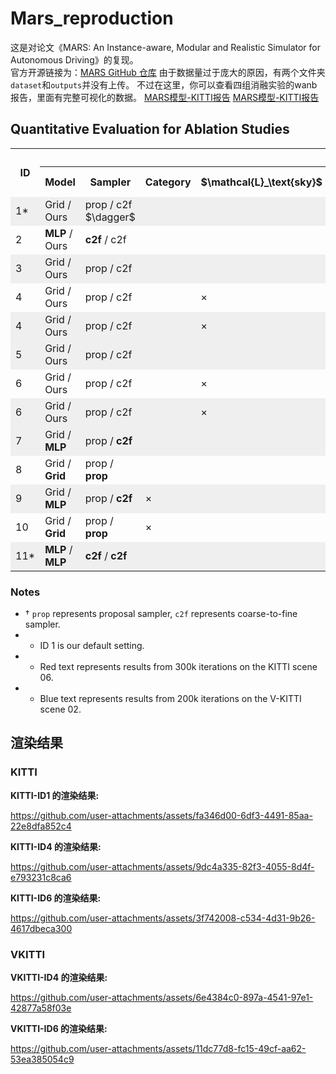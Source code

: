 # Mars_reproduction
这是对论文《MARS: An Instance-aware, Modular and Realistic Simulator for Autonomous Driving》的复现。  
官方开源链接为：[MARS GitHub 仓库](https://github.com/OPEN-AIR-SUN/mars)
由于数据量过于庞大的原因，有两个文件夹`dataset`和`outputs`并没有上传。
不过在这里，你可以查看四组消融实验的wanb报告，里面有完整可视化的数据。
[MARS模型-KITTI报告](https://api.wandb.ai/links/202105710102-zhejiang-university-of-technology/i19tssj9)
[MARS模型-KITTI报告](https://api.wandb.ai/links/202105710102-zhejiang-university-of-technology/xosf9mpr)

## Quantitative Evaluation for Ablation Studies

<table>
  <tr>
    <th rowspan="2">ID</th>
    <th colspan="7">Settings</th>
    <th colspan="3">KITTI</th>
    <th colspan="3">V-KITTI</th>
  </tr>
  <tr>
    <th>Model</th>
    <th>Sampler</th>
    <th>Category</th>
    <th>$\mathcal{L}_\text{sky}$</th>
    <th>$\mathcal{L}_\text{depth}$</th>
    <th>$\mathcal{L}_\text{sem}$</th>
    <th>$\mathcal{L}_\texttt{accum}$</th>
    <th>PSNR $\uparrow$</th>
    <th>SSIM $\uparrow$</th>
    <th>LPIPS $\downarrow$</th>
    <th>PSNR $\uparrow$</th>
    <th>SSIM $\uparrow$</th>
    <th>LPIPS $\downarrow$</th>
  </tr>
  <tr style="background-color: #EFEFEF;">
    <td>1*</td>
    <td>Grid / Ours</td>
    <td>prop / c2f $\dagger$</td>
    <td></td>
    <td></td>
    <td></td>
    <td></td>
    <td></td>
    <td><strong>25.04</strong></td>
    <td><strong>0.782</strong></td>
    <td><strong>0.175</strong></td>
    <td><strong>28.37</strong></td>
    <td><strong>0.907</strong></td>
    <td><strong>0.108</strong></td>
  </tr>
  <tr>
    <td>2</td>
    <td><strong>MLP</strong> / Ours</td>
    <td><strong>c2f</strong> / c2f</td>
    <td></td>
    <td></td>
    <td></td>
    <td></td>
    <td></td>
    <td>20.14</td>
    <td>0.589</td>
    <td>0.476</td>
    <td>22.19</td>
    <td>0.664</td>
    <td>0.409</td>
  </tr>
  <tr style="background-color: #EFEFEF;">
    <td>3</td>
    <td>Grid / Ours</td>
    <td>prop / c2f</td>
    <td></td>
    <td></td>
    <td></td>
    <td></td>
    <td>&times;</td>
    <td>21.35</td>
    <td>0.713</td>
    <td>0.242</td>
    <td>27.30</td>
    <td>0.881</td>
    <td>0.130</td>
  </tr>
  <tr>
    <td>4</td>
    <td>Grid / Ours</td>
    <td>prop / c2f</td>
    <td></td>
    <td>&times;</td>
    <td></td>
    <td>&times;</td>
    <td></td>
    <td>23.68</td>
    <td>0.774</td>
    <td>0.181</td>
    <td>27.32</td>
    <td>0.881</td>
    <td>0.129</td>
  </tr>
  <tr style="background-color: #EFEFEF;">
    <td>4</td>
    <td>Grid / Ours</td>
    <td>prop / c2f</td>
    <td></td>
    <td>&times;</td>
    <td></td>
    <td>&times;</td>
    <td></td>
    <td><strong><span style="color: red;">28.27</span></strong></td>
    <td><strong><span style="color: red;">0.896</span></strong></td>
    <td><strong><span style="color: red;">0.056</span></strong></td>
    <td><strong><span style="color: blue;">27.43</span></strong></td>
    <td><strong><span style="color: blue;">0.880</span></strong></td>
    <td><strong><span style="color: blue;">0.114</span></strong></td>
  </tr>
  <tr style="background-color: #EFEFEF;">
    <td>5</td>
    <td>Grid / Ours</td>
    <td>prop / c2f</td>
    <td></td>
    <td></td>
    <td>&times;</td>
    <td></td>
    <td></td>
    <td>23.66</td>
    <td>0.769</td>
    <td>0.184</td>
    <td>27.30</td>
    <td>0.880</td>
    <td>0.128</td>
  </tr>
  <tr>
    <td>6</td>
    <td>Grid / Ours</td>
    <td>prop / c2f</td>
    <td></td>
    <td>&times;</td>
    <td></td>
    <td></td>
    <td></td>
    <td>20.07</td>
    <td>0.723</td>
    <td>0.251</td>
    <td>27.42</td>
    <td>0.863</td>
    <td>0.148</td>
  </tr>
  <tr style="background-color: #EFEFEF;">
    <td>6</td>
    <td>Grid / Ours</td>
    <td>prop / c2f</td>
    <td></td>
    <td>&times;</td>
    <td></td>
    <td></td>
    <td></td>
    <td><strong><span style="color: red;">18.60</span></strong></td>
    <td><strong><span style="color: red;">0.589</span></strong></td>
    <td><strong><span style="color: red;">0.402</span></strong></td>
    <td><strong><span style="color: blue;">20.44</span></strong></td>
    <td><strong><span style="color: blue;">0.631</span></strong></td>
    <td><strong><span style="color: blue;">0.373</span></strong></td>
  </tr>
  <tr style="background-color: #EFEFEF;">
    <td>7</td>
    <td>Grid / <strong>MLP</strong></td>
    <td>prop / <strong>c2f</strong></td>
    <td></td>
    <td></td>
    <td></td>
    <td></td>
    <td></td>
    <td>20.46</td>
    <td>0.709</td>
    <td>0.255</td>
    <td>26.46</td>
    <td>0.875</td>
    <td>0.132</td>
  </tr>
  <tr>
    <td>8</td>
    <td>Grid / <strong>Grid</strong></td>
    <td>prop / <strong>prop</strong></td>
    <td></td>
    <td></td>
    <td></td>
    <td></td>
    <td></td>
    <td>22.23</td>
    <td>0.741</td>
    <td>0.211</td>
    <td>25.22</td>
    <td>0.871</td>
    <td>0.134</td>
  </tr>
  <tr style="background-color: #EFEFEF;">
    <td>9</td>
    <td>Grid / <strong>MLP</strong></td>
    <td>prop / <strong>c2f</strong></td>
    <td>&times;</td>
    <td></td>
    <td></td>
    <td></td>
    <td></td>
    <td>20.98</td>
    <td>0.699</td>
    <td>0.257</td>
    <td>27.27</td>
    <td>0.881</td>
    <td>0.130</td>
  </tr>
  <tr>
    <td>10</td>
    <td>Grid / <strong>Grid</strong></td>
    <td>prop / <strong>prop</strong></td>
    <td>&times;</td>
    <td></td>
    <td></td>
    <td></td>
    <td></td>
    <td>23.71</td>
    <td>0.763</td>
    <td>0.193</td>
    <td>26.65</td>
    <td>0.882</td>
    <td>0.125</td>
  </tr>
  <tr style="background-color: #EFEFEF;">
    <td>11*</td>
    <td><strong>MLP</strong> / <strong>MLP</strong></td>
    <td><strong>c2f</strong> / <strong>c2f</strong></td>
    <td></td>
    <td></td>
    <td></td>
    <td></td>
    <td></td>
    <td>20.42</td>
    <td>0.592</td>
    <td>0.472</td>
    <td>21.77</td>
    <td>0.659</td>
    <td>0.410</td>
  </tr>
</table>

### Notes
- $\dagger$ `prop` represents proposal sampler, `c2f` represents coarse-to-fine sampler.
- * ID 1 is our default setting.
- * Red text represents results from 300k iterations on the KITTI scene 06.
- * Blue text represents results from 200k iterations on the V-KITTI scene 02.

## 渲染结果
### KITTI
**KITTI-ID1 的渲染结果:**

https://github.com/user-attachments/assets/fa346d00-6df3-4491-85aa-22e8dfa852c4

**KITTI-ID4 的渲染结果:**

https://github.com/user-attachments/assets/9dc4a335-82f3-4055-8d4f-e793231c8ca6

**KITTI-ID6 的渲染结果:**

https://github.com/user-attachments/assets/3f742008-c534-4d31-9b26-4617dbeca300

### VKITTI
**VKITTI-ID4 的渲染结果:**

https://github.com/user-attachments/assets/6e4384c0-897a-4541-97e1-42877a58f03e

**VKITTI-ID6 的渲染结果:**

https://github.com/user-attachments/assets/11dc77d8-fc15-49cf-aa62-53ea385054c9

